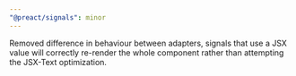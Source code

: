 ```yaml
---
"@preact/signals": minor
---
```


Removed difference in behaviour between adapters, signals that use a JSX value will correctly re-render the whole component rather than attempting the JSX-Text optimization.
